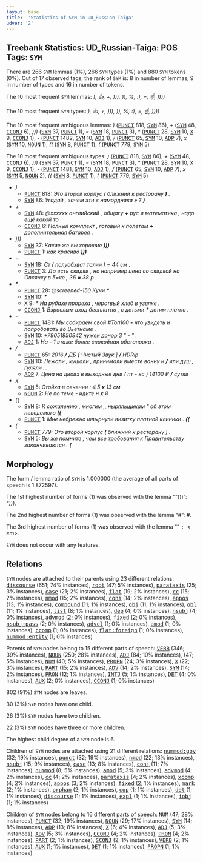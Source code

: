 ```yaml
---
layout: base
title:  'Statistics of SYM in UD_Russian-Taiga'
udver: '2'
---
```


## Treebank Statistics: UD_Russian-Taiga: POS Tags: `SYM`

There are 266 `SYM` lemmas (1%), 266 `SYM` types (1%) and 880 `SYM` tokens (0%).
Out of 17 observed tags, the rank of `SYM` is: 8 in number of lemmas, 9 in number of types and 16 in number of tokens.

The 10 most frequent `SYM` lemmas: <em>), 👍, +, ))), )), %, :), =, ☝️, ))))</em>

The 10 most frequent `SYM` types:  <em>), 👍, +, ))), )), %, :), =, ☝️, ))))</em>

The 10 most frequent ambiguous lemmas: <em>)</em> (<tt><a href="ru_taiga-pos-PUNCT.html">PUNCT</a></tt> 818, <tt><a href="ru_taiga-pos-SYM.html">SYM</a></tt> 86), <em>+</em> (<tt><a href="ru_taiga-pos-SYM.html">SYM</a></tt> 48, <tt><a href="ru_taiga-pos-CCONJ.html">CCONJ</a></tt> 6), <em>)))</em> (<tt><a href="ru_taiga-pos-SYM.html">SYM</a></tt> 37, <tt><a href="ru_taiga-pos-PUNCT.html">PUNCT</a></tt> 1), <em>=</em> (<tt><a href="ru_taiga-pos-SYM.html">SYM</a></tt> 18, <tt><a href="ru_taiga-pos-PUNCT.html">PUNCT</a></tt> 3), <em>*</em> (<tt><a href="ru_taiga-pos-PUNCT.html">PUNCT</a></tt> 28, <tt><a href="ru_taiga-pos-SYM.html">SYM</a></tt> 10, <tt><a href="ru_taiga-pos-X.html">X</a></tt> 9, <tt><a href="ru_taiga-pos-CCONJ.html">CCONJ</a></tt> 1), <em>-</em> (<tt><a href="ru_taiga-pos-PUNCT.html">PUNCT</a></tt> 1482, <tt><a href="ru_taiga-pos-SYM.html">SYM</a></tt> 10, <tt><a href="ru_taiga-pos-ADJ.html">ADJ</a></tt> 1), <em>/</em> (<tt><a href="ru_taiga-pos-PUNCT.html">PUNCT</a></tt> 65, <tt><a href="ru_taiga-pos-SYM.html">SYM</a></tt> 10, <tt><a href="ru_taiga-pos-ADP.html">ADP</a></tt> 7), <em>х</em> (<tt><a href="ru_taiga-pos-SYM.html">SYM</a></tt> 10, <tt><a href="ru_taiga-pos-NOUN.html">NOUN</a></tt> 1), <em>((</em> (<tt><a href="ru_taiga-pos-SYM.html">SYM</a></tt> 8, <tt><a href="ru_taiga-pos-PUNCT.html">PUNCT</a></tt> 1), <em>(</em> (<tt><a href="ru_taiga-pos-PUNCT.html">PUNCT</a></tt> 779, <tt><a href="ru_taiga-pos-SYM.html">SYM</a></tt> 5)

The 10 most frequent ambiguous types:  <em>)</em> (<tt><a href="ru_taiga-pos-PUNCT.html">PUNCT</a></tt> 818, <tt><a href="ru_taiga-pos-SYM.html">SYM</a></tt> 86), <em>+</em> (<tt><a href="ru_taiga-pos-SYM.html">SYM</a></tt> 48, <tt><a href="ru_taiga-pos-CCONJ.html">CCONJ</a></tt> 6), <em>)))</em> (<tt><a href="ru_taiga-pos-SYM.html">SYM</a></tt> 37, <tt><a href="ru_taiga-pos-PUNCT.html">PUNCT</a></tt> 1), <em>=</em> (<tt><a href="ru_taiga-pos-SYM.html">SYM</a></tt> 18, <tt><a href="ru_taiga-pos-PUNCT.html">PUNCT</a></tt> 3), <em>*</em> (<tt><a href="ru_taiga-pos-PUNCT.html">PUNCT</a></tt> 28, <tt><a href="ru_taiga-pos-SYM.html">SYM</a></tt> 10, <tt><a href="ru_taiga-pos-X.html">X</a></tt> 9, <tt><a href="ru_taiga-pos-CCONJ.html">CCONJ</a></tt> 1), <em>-</em> (<tt><a href="ru_taiga-pos-PUNCT.html">PUNCT</a></tt> 1481, <tt><a href="ru_taiga-pos-SYM.html">SYM</a></tt> 10, <tt><a href="ru_taiga-pos-ADJ.html">ADJ</a></tt> 1), <em>/</em> (<tt><a href="ru_taiga-pos-PUNCT.html">PUNCT</a></tt> 65, <tt><a href="ru_taiga-pos-SYM.html">SYM</a></tt> 10, <tt><a href="ru_taiga-pos-ADP.html">ADP</a></tt> 7), <em>х</em> (<tt><a href="ru_taiga-pos-SYM.html">SYM</a></tt> 5, <tt><a href="ru_taiga-pos-NOUN.html">NOUN</a></tt> 2), <em>((</em> (<tt><a href="ru_taiga-pos-SYM.html">SYM</a></tt> 8, <tt><a href="ru_taiga-pos-PUNCT.html">PUNCT</a></tt> 1), <em>(</em> (<tt><a href="ru_taiga-pos-PUNCT.html">PUNCT</a></tt> 779, <tt><a href="ru_taiga-pos-SYM.html">SYM</a></tt> 5)


* <em>)</em>
  * <tt><a href="ru_taiga-pos-PUNCT.html">PUNCT</a></tt> 818: <em>Это второй корпус ( ближний к ресторану <b>)</b> .</em>
  * <tt><a href="ru_taiga-pos-SYM.html">SYM</a></tt> 86: <em>Угадай , зачем эти « намордники » ? <b>)</b></em>
* <em>+</em>
  * <tt><a href="ru_taiga-pos-SYM.html">SYM</a></tt> 48: <em>@xxxxxx английский , общагу <b>+</b> рус и математика , надо ещё какой то</em>
  * <tt><a href="ru_taiga-pos-CCONJ.html">CCONJ</a></tt> 6: <em>Полный комплект , готовый к полетам <b>+</b> дополнительная батарея .</em>
* <em>)))</em>
  * <tt><a href="ru_taiga-pos-SYM.html">SYM</a></tt> 37: <em>Какие же вы хорошие <b>)))</b></em>
  * <tt><a href="ru_taiga-pos-PUNCT.html">PUNCT</a></tt> 1: <em>как красиво <b>)))</b></em>
* <em>=</em>
  * <tt><a href="ru_taiga-pos-SYM.html">SYM</a></tt> 18: <em>Ст ( полуобхват талии ) <b>=</b> 44 см .</em>
  * <tt><a href="ru_taiga-pos-PUNCT.html">PUNCT</a></tt> 3: <em>Да есть скидки , но например цена со скидкой на Овсянку в 5=ке , 36 <b>=</b> 38 р .</em>
* <em>*</em>
  * <tt><a href="ru_taiga-pos-PUNCT.html">PUNCT</a></tt> 28: <em>@screened-150 Кучи <b>*</b></em>
  * <tt><a href="ru_taiga-pos-SYM.html">SYM</a></tt> 10: <em><b>*</b></em>
  * <tt><a href="ru_taiga-pos-X.html">X</a></tt> 9: <em><b>*</b> <b>*</b> <b>*</b> На рубахе прореха , черствый хлеб в узелке .</em>
  * <tt><a href="ru_taiga-pos-CCONJ.html">CCONJ</a></tt> 1: <em>Взрослым вход бесплатно , с детьми <b>*</b> детям платно .</em>
* <em>-</em>
  * <tt><a href="ru_taiga-pos-PUNCT.html">PUNCT</a></tt> 1481: <em>Мы собираем свой #Топ100 <b>-</b> что увидеть и попробовать во Вьетнаме .</em>
  * <tt><a href="ru_taiga-pos-SYM.html">SYM</a></tt> 10: <em>+79051950942 нужен донор 3 " <b>-</b> " .</em>
  * <tt><a href="ru_taiga-pos-ADJ.html">ADJ</a></tt> 1: <em>На <b>-</b> 1 этаже более спокойная обстановка .</em>
* <em>/</em>
  * <tt><a href="ru_taiga-pos-PUNCT.html">PUNCT</a></tt> 65: <em>2016 <b>/</b> ДБ [ Чистый Звук ] <b>/</b> HDRip</em>
  * <tt><a href="ru_taiga-pos-SYM.html">SYM</a></tt> 10: <em>Лежали , кушали , принимали вместе ванну и <b>/</b> или душ , гуляли ...</em>
  * <tt><a href="ru_taiga-pos-ADP.html">ADP</a></tt> 7: <em>Цена на двоих в выходные дни ( пт - вс ) 14100 ₽ <b>/</b> сутки</em>
* <em>х</em>
  * <tt><a href="ru_taiga-pos-SYM.html">SYM</a></tt> 5: <em>Стойка в сечении : 4,5 <b>х</b> 13 см</em>
  * <tt><a href="ru_taiga-pos-NOUN.html">NOUN</a></tt> 2: <em>Не по теме - идите н <b>х</b> й</em>
* <em>((</em>
  * <tt><a href="ru_taiga-pos-SYM.html">SYM</a></tt> 8: <em>К сожалению , многим ,, ныряльщикам " об этом неведомого <b>((</b></em>
  * <tt><a href="ru_taiga-pos-PUNCT.html">PUNCT</a></tt> 1: <em>Мне небрежно швырнули визитку платной клиники . <b>((</b></em>
* <em>(</em>
  * <tt><a href="ru_taiga-pos-PUNCT.html">PUNCT</a></tt> 779: <em>Это второй корпус <b>(</b> ближний к ресторану ) .</em>
  * <tt><a href="ru_taiga-pos-SYM.html">SYM</a></tt> 5: <em>Вы же помните , чем все требования к Правительству заканчиваются . <b>(</b></em>

## Morphology

The form / lemma ratio of `SYM` is 1.000000 (the average of all parts of speech is 1.872597).

The 1st highest number of forms (1) was observed with the lemma “")))”: <em>")))</em>.

The 2nd highest number of forms (1) was observed with the lemma “#”: <em>#</em>.

The 3rd highest number of forms (1) was observed with the lemma “$”: <em>$</em>.

`SYM` does not occur with any features.


## Relations

`SYM` nodes are attached to their parents using 23 different relations: <tt><a href="ru_taiga-dep-discourse.html">discourse</a></tt> (651; 74% instances), <tt><a href="ru_taiga-dep-root.html">root</a></tt> (47; 5% instances), <tt><a href="ru_taiga-dep-parataxis.html">parataxis</a></tt> (25; 3% instances), <tt><a href="ru_taiga-dep-case.html">case</a></tt> (21; 2% instances), <tt><a href="ru_taiga-dep-flat.html">flat</a></tt> (19; 2% instances), <tt><a href="ru_taiga-dep-cc.html">cc</a></tt> (15; 2% instances), <tt><a href="ru_taiga-dep-nmod.html">nmod</a></tt> (15; 2% instances), <tt><a href="ru_taiga-dep-conj.html">conj</a></tt> (14; 2% instances), <tt><a href="ru_taiga-dep-appos.html">appos</a></tt> (13; 1% instances), <tt><a href="ru_taiga-dep-compound.html">compound</a></tt> (11; 1% instances), <tt><a href="ru_taiga-dep-obj.html">obj</a></tt> (11; 1% instances), <tt><a href="ru_taiga-dep-obl.html">obl</a></tt> (11; 1% instances), <tt><a href="ru_taiga-dep-list.html">list</a></tt> (8; 1% instances), <tt><a href="ru_taiga-dep-dep.html">dep</a></tt> (4; 0% instances), <tt><a href="ru_taiga-dep-nsubj.html">nsubj</a></tt> (4; 0% instances), <tt><a href="ru_taiga-dep-advmod.html">advmod</a></tt> (2; 0% instances), <tt><a href="ru_taiga-dep-fixed.html">fixed</a></tt> (2; 0% instances), <tt><a href="ru_taiga-dep-nsubj-pass.html">nsubj:pass</a></tt> (2; 0% instances), <tt><a href="ru_taiga-dep-advcl.html">advcl</a></tt> (1; 0% instances), <tt><a href="ru_taiga-dep-amod.html">amod</a></tt> (1; 0% instances), <tt><a href="ru_taiga-dep-ccomp.html">ccomp</a></tt> (1; 0% instances), <tt><a href="ru_taiga-dep-flat-foreign.html">flat:foreign</a></tt> (1; 0% instances), <tt><a href="ru_taiga-dep-nummod-entity.html">nummod:entity</a></tt> (1; 0% instances)

Parents of `SYM` nodes belong to 15 different parts of speech: <tt><a href="ru_taiga-pos-VERB.html">VERB</a></tt> (346; 39% instances), <tt><a href="ru_taiga-pos-NOUN.html">NOUN</a></tt> (250; 28% instances), <tt><a href="ru_taiga-pos-ADJ.html">ADJ</a></tt> (84; 10% instances),  (47; 5% instances), <tt><a href="ru_taiga-pos-NUM.html">NUM</a></tt> (40; 5% instances), <tt><a href="ru_taiga-pos-PROPN.html">PROPN</a></tt> (24; 3% instances), <tt><a href="ru_taiga-pos-X.html">X</a></tt> (22; 3% instances), <tt><a href="ru_taiga-pos-PART.html">PART</a></tt> (15; 2% instances), <tt><a href="ru_taiga-pos-ADV.html">ADV</a></tt> (14; 2% instances), <tt><a href="ru_taiga-pos-SYM.html">SYM</a></tt> (14; 2% instances), <tt><a href="ru_taiga-pos-PRON.html">PRON</a></tt> (12; 1% instances), <tt><a href="ru_taiga-pos-INTJ.html">INTJ</a></tt> (5; 1% instances), <tt><a href="ru_taiga-pos-DET.html">DET</a></tt> (4; 0% instances), <tt><a href="ru_taiga-pos-AUX.html">AUX</a></tt> (2; 0% instances), <tt><a href="ru_taiga-pos-CCONJ.html">CCONJ</a></tt> (1; 0% instances)

802 (91%) `SYM` nodes are leaves.

30 (3%) `SYM` nodes have one child.

26 (3%) `SYM` nodes have two children.

22 (3%) `SYM` nodes have three or more children.

The highest child degree of a `SYM` node is 6.

Children of `SYM` nodes are attached using 21 different relations: <tt><a href="ru_taiga-dep-nummod-gov.html">nummod:gov</a></tt> (32; 19% instances), <tt><a href="ru_taiga-dep-punct.html">punct</a></tt> (32; 19% instances), <tt><a href="ru_taiga-dep-nmod.html">nmod</a></tt> (22; 13% instances), <tt><a href="ru_taiga-dep-nsubj.html">nsubj</a></tt> (15; 9% instances), <tt><a href="ru_taiga-dep-case.html">case</a></tt> (13; 8% instances), <tt><a href="ru_taiga-dep-conj.html">conj</a></tt> (11; 7% instances), <tt><a href="ru_taiga-dep-nummod.html">nummod</a></tt> (8; 5% instances), <tt><a href="ru_taiga-dep-amod.html">amod</a></tt> (5; 3% instances), <tt><a href="ru_taiga-dep-advmod.html">advmod</a></tt> (4; 2% instances), <tt><a href="ru_taiga-dep-cc.html">cc</a></tt> (4; 2% instances), <tt><a href="ru_taiga-dep-parataxis.html">parataxis</a></tt> (4; 2% instances), <tt><a href="ru_taiga-dep-xcomp.html">xcomp</a></tt> (4; 2% instances), <tt><a href="ru_taiga-dep-appos.html">appos</a></tt> (3; 2% instances), <tt><a href="ru_taiga-dep-fixed.html">fixed</a></tt> (2; 1% instances), <tt><a href="ru_taiga-dep-mark.html">mark</a></tt> (2; 1% instances), <tt><a href="ru_taiga-dep-orphan.html">orphan</a></tt> (2; 1% instances), <tt><a href="ru_taiga-dep-cop.html">cop</a></tt> (1; 1% instances), <tt><a href="ru_taiga-dep-det.html">det</a></tt> (1; 1% instances), <tt><a href="ru_taiga-dep-discourse.html">discourse</a></tt> (1; 1% instances), <tt><a href="ru_taiga-dep-expl.html">expl</a></tt> (1; 1% instances), <tt><a href="ru_taiga-dep-iobj.html">iobj</a></tt> (1; 1% instances)

Children of `SYM` nodes belong to 16 different parts of speech: <tt><a href="ru_taiga-pos-NUM.html">NUM</a></tt> (47; 28% instances), <tt><a href="ru_taiga-pos-PUNCT.html">PUNCT</a></tt> (32; 19% instances), <tt><a href="ru_taiga-pos-NOUN.html">NOUN</a></tt> (29; 17% instances), <tt><a href="ru_taiga-pos-SYM.html">SYM</a></tt> (14; 8% instances), <tt><a href="ru_taiga-pos-ADP.html">ADP</a></tt> (13; 8% instances), <tt><a href="ru_taiga-pos-X.html">X</a></tt> (6; 4% instances), <tt><a href="ru_taiga-pos-ADJ.html">ADJ</a></tt> (5; 3% instances), <tt><a href="ru_taiga-pos-ADV.html">ADV</a></tt> (5; 3% instances), <tt><a href="ru_taiga-pos-CCONJ.html">CCONJ</a></tt> (4; 2% instances), <tt><a href="ru_taiga-pos-PRON.html">PRON</a></tt> (4; 2% instances), <tt><a href="ru_taiga-pos-PART.html">PART</a></tt> (2; 1% instances), <tt><a href="ru_taiga-pos-SCONJ.html">SCONJ</a></tt> (2; 1% instances), <tt><a href="ru_taiga-pos-VERB.html">VERB</a></tt> (2; 1% instances), <tt><a href="ru_taiga-pos-AUX.html">AUX</a></tt> (1; 1% instances), <tt><a href="ru_taiga-pos-DET.html">DET</a></tt> (1; 1% instances), <tt><a href="ru_taiga-pos-PROPN.html">PROPN</a></tt> (1; 1% instances)

